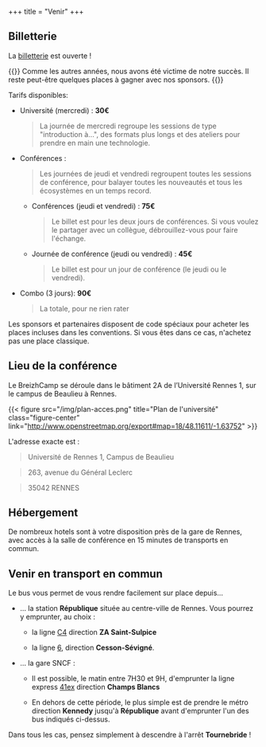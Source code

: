 +++
title = "Venir"
+++

## Billetterie

La [billetterie](https://www.billetweb.fr/breizhcamp-2018) est ouverte !


{{<comment>}}
Comme les autres années, nous avons été victime de notre succès.
Il reste peut-être quelques places à gagner avec nos sponsors.
{{</comment>}}

Tarifs disponibles:

* Université (mercredi) : **30€**

    > La journée de mercredi regroupe les sessions de type "introduction à...", des formats plus longs et des ateliers pour prendre en main une technologie.

* Conférences :

    > Les journées de jeudi et vendredi regroupent toutes les sessions de conférence, pour balayer toutes les nouveautés et tous les écosystèmes en un temps record.

    * Conférences (jeudi et vendredi) :	**75€**
        
        > Le billet est pour les deux jours de conférences. Si vous voulez le partager avec un collègue, débrouillez-vous pour faire l'échange.

    * Journée de conférence (jeudi ou vendredi) :	**45€**
        
        > Le billet est pour un jour de conférence (le jeudi ou le vendredi).

* Combo (3 jours): **90€**

    > La totale, pour ne rien rater


Les sponsors et partenaires disposent de code spéciaux pour acheter les places incluses dans les conventions. Si vous êtes dans ce cas, n'achetez pas une place classique.



## Lieu de la conférence

Le BreizhCamp se déroule dans le bâtiment 2A de l’Université Rennes 1, sur le campus de Beaulieu à Rennes.

{{< figure src="/img/plan-acces.png" title="Plan de l'université" class="figure-center" link="http://www.openstreetmap.org/export#map=18/48.11611/-1.63752" >}}

L'adresse exacte est :

> Université de Rennes 1, Campus de Beaulieu

> 263, avenue du Général Leclerc

> 35042 RENNES


## Hébergement

De nombreux hotels sont à votre disposition près de la gare de Rennes, avec accès à la salle de conférence en 15 minutes de transports en commun.

## Venir en transport en commun

Le bus vous permet de vous rendre facilement sur place depuis…

* … la station __République__ située au centre-ville de Rennes. Vous pourrez y emprunter, au choix :

  * la ligne [C4](https://data.explore.star.fr/explore/dataset/mkt-information-documents-td/files/1d42d0553a6e2856dd4e08cc3b7753ad/download/) direction __ZA Saint-Sulpice__

  * la ligne [6](https://data.explore.star.fr/explore/dataset/mkt-information-documents-td/files/b4dcabb58821fdf0ec8351fdcb994452/download/), direction __Cesson-Sévigné__.

* … la gare SNCF :

  * Il est possible, le matin entre 7H30 et 9H, d'emprunter la ligne express [41ex](https://data.explore.star.fr/explore/dataset/mkt-information-documents-td/files/0ac8bb2f5aaa8b1f97da40744e5f2634/download/) direction __Champs Blancs__

  * En dehors de cette période, le plus simple est de prendre le métro direction __Kennedy__ jusqu'à __République__ avant d'emprunter l'un des bus indiqués ci-dessus.

Dans tous les cas, pensez simplement à descendre à l'arrêt __Tournebride__ !
